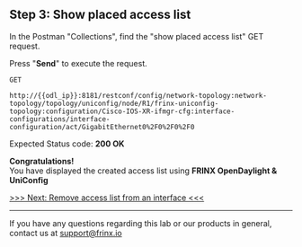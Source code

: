 ## Step 3: Show placed access list

In the Postman "Collections", find the "show placed access list" GET request.


Press "**Send**" to execute the request.

```
GET

http://{{odl_ip}}:8181/restconf/config/network-topology:network-topology/topology/uniconfig/node/R1/frinx-uniconfig-topology:configuration/Cisco-IOS-XR-ifmgr-cfg:interface-configurations/interface-configuration/act/GigabitEthernet0%2F0%2F0%2F0
```

Expected Status code: **200 OK**

**Congratulations!** <br>
You have displayed the created access list using **FRINX OpenDaylight & UniConfig**

[>>> Next: Remove access list from an interface <<<](10.md)

---
If you have any questions regarding this lab or our products in general, contact us at [support@frinx.io](mailto:support@frinx.io)